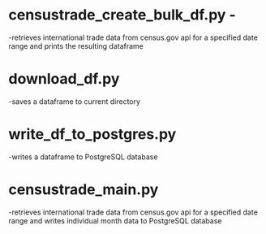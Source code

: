 # censustrade_create_bulk_df.py - 
-retrieves international trade data from census.gov api for a specified date range and prints the resulting dataframe

# download_df.py
-saves a dataframe to current directory

# write_df_to_postgres.py
-writes a dataframe to PostgreSQL database

# censustrade_main.py
-retrieves international trade data from census.gov api for a specified date range and writes individual month data to PostgreSQL database

